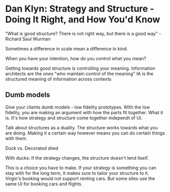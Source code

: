 # Dan Klyn: Strategy and Structure - Doing It Right, and How You'd Know

"What is good structure? There is not right way, but there is a good way"  -Richard Saul Wurman

Sometimes a difference in scale mean a difference in kind. 

When you have your intention, how do you control what you mean? 

Getting towards good structure is controlling your meaning. 
Information architects are the ones "who maintain control of the meaning"
IA is the structured meaning of information across contexts

## Dumb models
Give your clients dumb models - low fidelity prototypes. With the low fidelity, you are making an argument with how the parts fit together. What it is. It's how strategy and structure come together independt of UI. 

Talk about structures as a duality. The structure works towards what you are doing. Making it a certain way however means you can do certain things with them. 

Duck vs. Decorated shed

With ducks:
If the strategy changes, the structure doesn't lend itself. 

This is a choice you have to make. If your strategy is something you can stay with for the long term, it makes sure to tailor your structure to it. Virgin's booking would not support renting cars. But some sites use the same UI for booking cars and flights. 